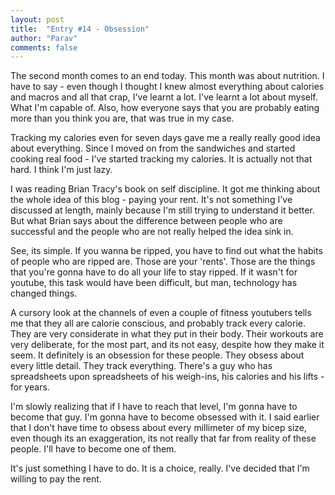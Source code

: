 ```yaml
---
layout: post
title:  "Entry #14 - Obsession"
author: "Parav"
comments: false
---
```


The second month comes to an end today. This month was about nutrition. I have to say - even though I thought I knew almost everything about calories and macros and all that crap, I've learnt a lot. I've learnt a lot about myself. What I'm capable of. Also, how everyone says that you are probably eating more than you think you are, that was true in my case.

Tracking my calories even for seven days gave me a really really good idea about everything. Since I moved on from the sandwiches and started cooking real food - I've started tracking my calories. It is actually not that hard. I think I'm just lazy.

I was reading Brian Tracy's book on self discipline. It got me thinking about the whole idea of this blog - paying your rent. It's not something I've discussed at length, mainly because I'm still trying to understand it better. But what Brian says about the difference between people who are successful and the people who are not really helped the idea sink in.

See, its simple. If you wanna be ripped, you have to find out what the habits of people who are ripped are. Those are your 'rents'. Those are the things that you're gonna have to do all your life to stay ripped. If it wasn't for youtube, this task would have been difficult, but man, technology has changed things. 

A cursory look at the channels of even a couple of fitness youtubers tells me that they all are calorie conscious, and probably track every calorie. They are very considerate in what they put in their body. Their workouts are very deliberate, for the most part, and its not easy, despite how they make it seem. It definitely is an obsession for these people. They obsess about every little detail. They track everything. There's a guy who has spreadsheets upon spreadsheets of his weigh-ins, his calories and his lifts - for years. 

I'm slowly realizing that if I have to reach that level, I'm gonna have to become that guy. I'm gonna have to become obsessed with it. I said earlier that I don't have time to obsess about every millimeter of my bicep size, even though its an exaggeration, its not really that far from reality of these people. I'll have to become one of them.

It's just something I have to do. It is a choice, really. I've decided that I'm willing to pay the rent.
